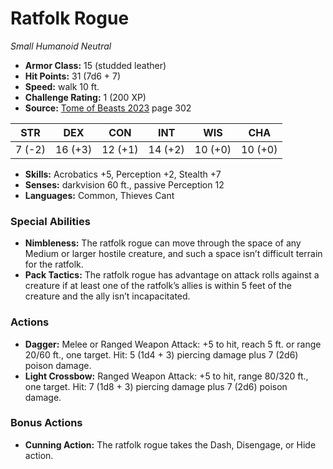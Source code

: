 # Ratfolk Rogue

*Small* *Humanoid* *Neutral*

- **Armor Class:** 15 (studded leather)
- **Hit Points:** 31 (7d6 + 7)
- **Speed:** walk 10 ft.
- **Challenge Rating:** 1 (200 XP)
- **Source:** [Tome of Beasts 2023](https://koboldpress.com/kpstore/product/tome-of-beasts-1-2023-edition/) page 302

| STR | DEX | CON | INT | WIS | CHA |
| --- | --- | --- | --- | --- | --- |
| 7 (-2) | 16 (+3) | 12 (+1) | 14 (+2) | 10 (+0) | 10 (+0) |

- **Skills:** Acrobatics +5, Perception +2, Stealth +7
- **Senses:** darkvision 60 ft., passive Perception 12
- **Languages:** Common, Thieves Cant
### Special Abilities
- **Nimbleness:** The ratfolk rogue can move through the space of any Medium or larger hostile creature, and such a space isn’t difficult terrain for the ratfolk.
- **Pack Tactics:** The ratfolk rogue has advantage on attack rolls against a creature if at least one of the ratfolk’s allies is within 5 feet of the creature and the ally isn’t incapacitated.
### Actions
- **Dagger:** Melee or Ranged Weapon Attack: +5 to hit, reach 5 ft. or range 20/60 ft., one target. Hit: 5 (1d4 + 3) piercing damage plus 7 (2d6) poison damage.
- **Light Crossbow:** Ranged Weapon Attack: +5 to hit, range 80/320 ft., one target. Hit: 7 (1d8 + 3) piercing damage plus 7 (2d6) poison damage.
### Bonus Actions
- **Cunning Action:** The ratfolk rogue takes the Dash, Disengage, or Hide action.
